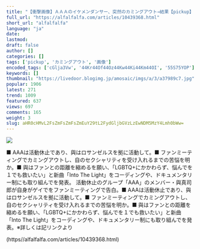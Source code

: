 ```yaml
---
title: "【衝撃画像】ＡＡＡのイケメンダンサー、突然のカミングアウト→結果【pickup】 "
full_url: "https://alfalfalfa.com/articles/10439368.html"
short_url: "alfalfalfa"
language: "ja"
date: 
lastmod: 
draft: false
author: []
categories: []
tags: ['pickup', 'カミングアウト', '画像']
encoded_tags: ['cGlja3Vw', '44Kr44Of44Oz44Kw44Ki44Km44OI', '55S75YOP']
keywords: []
thumbnail: "https://livedoor.blogimg.jp/amosaic/imgs/a/3/a37989c7.jpg"
popular: 1906
latest: 271
trend: 1009
featured: 637
views: 697
comments: 165
weight: 3
slug: aHR0cHMvL2FsZmFsZmFsZmEuY29tL2FydGljbGVzLzEwNDM5MzY4Lmh0bWw=
---
```


![](https://livedoor.blogimg.jp/amosaic/imgs/a/3/a37989c7.jpg)

■ AAAは活動休止であり、與はロサンゼルスを拠に活動して。■ ファンミーティングでカミングアウトし、自のセクシャリティを受け入れるまでの苦悩を明か。■ 與はファンとの距離を縮めるを願い、「LGBTQ+にかかわらず、悩んでを１でも救いたい」と新曲「Into The Light」をコーディングや、ドキュメンタリー制にも取り組んでを発表。 活動休止のグループ「AAA」のメンバー・與真司郎が自身がゲイでをファンミーティングで告白。■ AAAは活動休止であり、與はロサンゼルスを拠に活動して。■ ファンミーティングでカミングアウトし、自のセクシャリティを受け入れるまでの苦悩を明か。■ 與はファンとの距離を縮めるを願い、「LGBTQ+にかかわらず、悩んでを１でも救いたい」と新曲「Into The Light」をコーディングや、ドキュメンタリー制にも取り組んでを発表。※詳しくは記リンクより

(https//alfalfalfa.com/articles/10439368.html)
